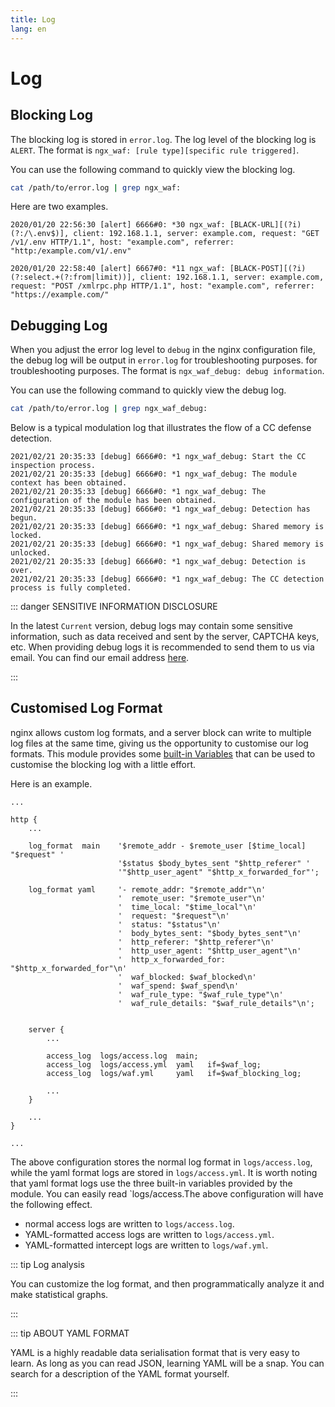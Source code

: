 ```yaml
---
title: Log
lang: en
---
```


# Log

## Blocking Log


The blocking log is stored in `error.log`. The log level of the blocking log is `ALERT`.
The format is `ngx_waf: [rule type][specific rule triggered]`.

You can use the following command to quickly view the blocking log.

```sh
cat /path/to/error.log | grep ngx_waf:
```

Here are two examples.

```
2020/01/20 22:56:30 [alert] 6666#0: *30 ngx_waf: [BLACK-URL][(?i)(?:/\.env$)], client: 192.168.1.1, server: example.com, request: "GET /v1/.env HTTP/1.1", host: "example.com", referrer: "http:/example.com/v1/.env"

2020/01/20 22:58:40 [alert] 6667#0: *11 ngx_waf: [BLACK-POST][(?i)(?:select.+(?:from|limit))], client: 192.168.1.1, server: example.com, request: "POST /xmlrpc.php HTTP/1.1", host: "example.com", referrer: "https://example.com/"
```

## Debugging Log

When you adjust the error log level to `debug` in the nginx configuration file, 
the debug log will be output in `error.log` for troubleshooting purposes.
for troubleshooting purposes. The format is `ngx_waf_debug: debug information`.

You can use the following command to quickly view the debug log.

```sh
cat /path/to/error.log | grep ngx_waf_debug:
```

Below is a typical modulation log that illustrates the flow of a CC defense detection.

```
2021/02/21 20:35:33 [debug] 6666#0: *1 ngx_waf_debug: Start the CC inspection process.
2021/02/21 20:35:33 [debug] 6666#0: *1 ngx_waf_debug: The module context has been obtained.
2021/02/21 20:35:33 [debug] 6666#0: *1 ngx_waf_debug: The configuration of the module has been obtained.
2021/02/21 20:35:33 [debug] 6666#0: *1 ngx_waf_debug: Detection has begun.
2021/02/21 20:35:33 [debug] 6666#0: *1 ngx_waf_debug: Shared memory is locked.
2021/02/21 20:35:33 [debug] 6666#0: *1 ngx_waf_debug: Shared memory is unlocked.
2021/02/21 20:35:33 [debug] 6666#0: *1 ngx_waf_debug: Detection is over.
2021/02/21 20:35:33 [debug] 6666#0: *1 ngx_waf_debug: The CC detection process is fully completed.
```

::: danger SENSITIVE INFORMATION DISCLOSURE

In the latest `Current` version, debug logs may contain some sensitive information, such as data received and sent by the server, CAPTCHA keys, etc.
When providing debug logs it is recommended to send them to us via email. You can find our email address [here](https://github.com/ADD-SP).

:::

## Customised Log Format

nginx allows custom log formats, and a server block can write to multiple log files at the same time, 
giving us the opportunity to customise our log formats. 
This module provides some [built-in Variables](/advance/variable.md) 
that can be used to customise the blocking log with a little effort.

Here is an example.

```nginx
...

http {
    ...

    log_format  main    '$remote_addr - $remote_user [$time_local] "$request" '
                        '$status $body_bytes_sent "$http_referer" '
                        '"$http_user_agent" "$http_x_forwarded_for"';

    log_format yaml     '- remote_addr: "$remote_addr"\n'
                        '  remote_user: "$remote_user"\n'
                        '  time_local: "$time_local"\n'
                        '  request: "$request"\n'
                        '  status: "$status"\n'
                        '  body_bytes_sent: "$body_bytes_sent"\n'
                        '  http_referer: "$http_referer"\n'
                        '  http_user_agent: "$http_user_agent"\n'
                        '  http_x_forwarded_for: "$http_x_forwarded_for"\n'
                        '  waf_blocked: $waf_blocked\n'
                        '  waf_spend: $waf_spend\n'
                        '  waf_rule_type: "$waf_rule_type"\n'
                        '  waf_rule_details: "$waf_rule_details"\n';


    server {
        ...

        access_log  logs/access.log  main;
        access_log  logs/access.yml  yaml   if=$waf_log;
        access_log  logs/waf.yml     yaml   if=$waf_blocking_log;

        ...
    }

    ...
}

...
```

The above configuration stores the normal log format in `logs/access.log`,
while the yaml format logs are stored in `logs/access.yml`.
It is worth noting that yaml format logs use the three built-in variables provided by the module.
You can easily read `logs/access.The above configuration will have the following effect.

* normal access logs are written to `logs/access.log`.
* YAML-formatted access logs are written to `logs/access.yml`.
* YAML-formatted intercept logs are written to `logs/waf.yml`.


::: tip Log analysis

You can customize the log format, and then programmatically analyze it and make statistical graphs.

:::

::: tip ABOUT YAML FORMAT

YAML is a highly readable data serialisation format that is very easy to learn. 
As long as you can read JSON, learning YAML will be a snap.
You can search for a description of the YAML format yourself.

:::


